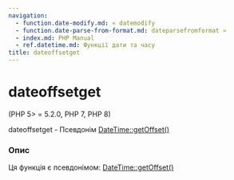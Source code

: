 ```yaml
---
navigation:
  - function.date-modify.md: « datemodify
  - function.date-parse-from-format.md: dateparsefromformat »
  - index.md: PHP Manual
  - ref.datetime.md: Функції дати та часу
title: dateoffsetget
---
```

# dateoffsetget

(PHP 5> = 5.2.0, PHP 7, PHP 8)

dateoffsetget - Псевдонім [DateTime::getOffset()](datetime.getoffset.md)

### Опис

Ця функція є псевдонімом: [DateTime::getOffset()](datetime.getoffset.md)
